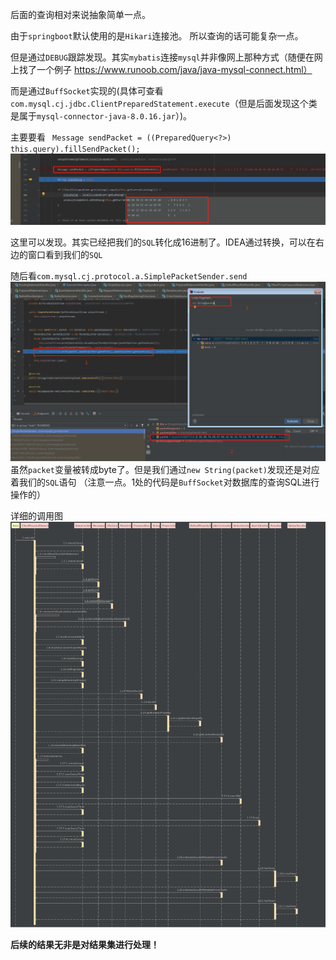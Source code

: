 后面的查询相对来说抽象简单一点。

由于`springboot`默认使用的是`Hikari`连接池。 所以查询的话可能复杂一点。

但是通过`DEBUG`跟踪发现。其实`mybatis`连接`mysql`并非像网上那种方式（随便在网上找了一个例子 https://www.runoob.com/java/java-mysql-connect.html）

而是通过`BuffSocket`实现的(具体可查看`com.mysql.cj.jdbc.ClientPreparedStatement.execute`（但是后面发现这个类是属于`mysql-connector-java-8.0.16.jar`）)。


主要要看
` Message sendPacket = ((PreparedQuery<?>) this.query).fillSendPacket();`
![](../img/mybatis/1652670764(1).jpg)

这里可以发现。其实已经把我们的`SQL`转化成16进制了。IDEA通过转换，可以在右边的窗口看到我们的`SQL`


随后看`com.mysql.cj.protocol.a.SimplePacketSender.send`
![](../img/mybatis/1652671372(1).jpg)
虽然`packet`变量被转成byte了。但是我们通过`new String(packet)`发现还是对应着我们的`SQL`语句
（注意一点。1处的代码是`BuffSocket`对数据库的查询SQL进行操作的）


详细的调用图
![](../img/mybatis/ClientPreparedStatement_execute.png)

**后续的结果无非是对结果集进行处理！**
